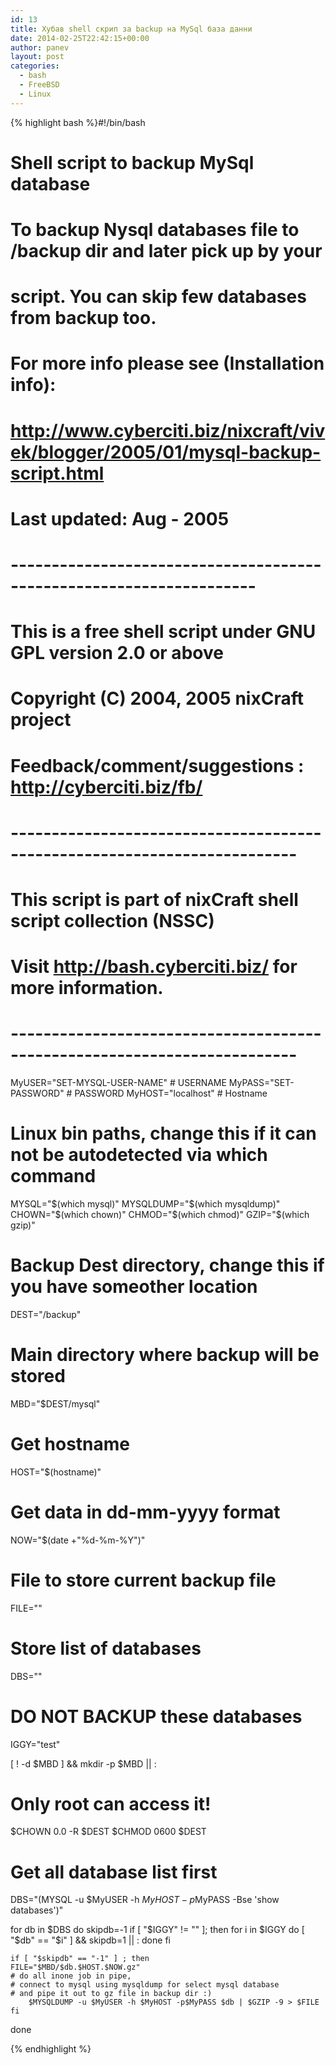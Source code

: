 ```yaml
---
id: 13
title: Хубав shell скрип за backup на MySql база данни
date: 2014-02-25T22:42:15+00:00
author: panev
layout: post
categories:
  - bash
  - FreeBSD
  - Linux
---
```

{% highlight bash %}#!/bin/bash
# Shell script to backup MySql database 
# To backup Nysql databases file to /backup dir and later pick up by your 
# script. You can skip few databases from backup too.
# For more info please see (Installation info):
# http://www.cyberciti.biz/nixcraft/vivek/blogger/2005/01/mysql-backup-script.html 
# Last updated: Aug - 2005
# --------------------------------------------------------------------
# This is a free shell script under GNU GPL version 2.0 or above
# Copyright (C) 2004, 2005 nixCraft project
# Feedback/comment/suggestions : http://cyberciti.biz/fb/
# -------------------------------------------------------------------------
# This script is part of nixCraft shell script collection (NSSC)
# Visit http://bash.cyberciti.biz/ for more information.
# -------------------------------------------------------------------------
 
MyUSER="SET-MYSQL-USER-NAME"     # USERNAME
MyPASS="SET-PASSWORD"       # PASSWORD 
MyHOST="localhost"          # Hostname
 
# Linux bin paths, change this if it can not be autodetected via which command
MYSQL="$(which mysql)"
MYSQLDUMP="$(which mysqldump)"
CHOWN="$(which chown)"
CHMOD="$(which chmod)"
GZIP="$(which gzip)"
 
# Backup Dest directory, change this if you have someother location
DEST="/backup"
 
# Main directory where backup will be stored
MBD="$DEST/mysql"
 
# Get hostname
HOST="$(hostname)"
 
# Get data in dd-mm-yyyy format
NOW="$(date +"%d-%m-%Y")"
 
# File to store current backup file
FILE=""
# Store list of databases 
DBS=""
 
# DO NOT BACKUP these databases
IGGY="test"
 
[ ! -d $MBD ] && mkdir -p $MBD || :
 
# Only root can access it!
$CHOWN 0.0 -R $DEST
$CHMOD 0600 $DEST
 
# Get all database list first
DBS="$($MYSQL -u $MyUSER -h $MyHOST -p$MyPASS -Bse 'show databases')"
 
for db in $DBS
do
    skipdb=-1
    if [ "$IGGY" != "" ];
    then
	for i in $IGGY
	do
	    [ "$db" == "$i" ] && skipdb=1 || :
	done
    fi
 
    if [ "$skipdb" == "-1" ] ; then
	FILE="$MBD/$db.$HOST.$NOW.gz"
	# do all inone job in pipe,
	# connect to mysql using mysqldump for select mysql database
	# and pipe it out to gz file in backup dir :)
        $MYSQLDUMP -u $MyUSER -h $MyHOST -p$MyPASS $db | $GZIP -9 > $FILE
    fi
done

{% endhighlight %}